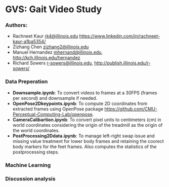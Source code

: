# GVS: Gait Video Study 

### Authors:
* Rachneet Kaur rk4@illinois.edu https://www.linkedin.com/in/rachneet-kaur-a1ba5354/
* Zizhang Chen zizhang2@illinois.edu
* Manuel Hernandez mhernand@illinois.edu, http://kch.illinois.edu/hernandez
* Richard Sowers r-sowers@illinois.edu, http://publish.illinois.edu/r-sowers/

### Data Preperation 
* **Downsample.ipynb**: To convert videos to frames at a 30FPS (frames per second) and downsample if needed. 
* **OpenPose2Dkeypoints.ipynb**: To compute 2D coordinates from extracted frames using OpenPose package https://github.com/CMU-Perceptual-Computing-Lab/openpose.
* **CameraCalibartion.ipynb**: To convert pixel units to centimeters (cm) in world coordinates considering the origin of the treadmill as the origin of the world coordinates.
* **PostProcessing2Ddata.ipynb**: To manage left-right swap issue and missing value treatment for lower body frames and retaining the coorect body markers for the feet frames. Also computes the statistics of the postprocessing steps. 

### Machine Learning 

### Discussion analysis


